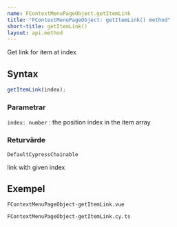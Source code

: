 ```yaml
---
name: FContextMenuPageObject.getItemLink
title: "FContextMenuPageObject: getItemLink() method"
short-title: getItemLink()
layout: api.method
---
```


Get link for item at index

## Syntax

```ts nocompile nolint
getItemLink(index);
```

### Parametrar

`index: number`
: the position index in the item array

### Returvärde

`DefaultCypressChainable`

link with given index

## Exempel

```import static
FContextMenuPageObject-getItemLink.vue
```

```import
FContextMenuPageObject-getItemLink.cy.ts
```
